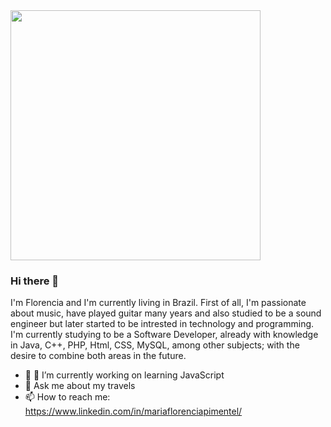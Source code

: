  <img src="https://media.giphy.com/media/DoOEBbpzK6jpRU3SAF/giphy.gif" width="400px">

### Hi there 👋 

I'm Florencia and I'm currently living in Brazil. First of all, I'm passionate about music, have played guitar many years and also studied to be a sound engineer but later started to be intrested in technology and programming. I'm currently studying to be a Software Developer, already with knowledge in Java, C++, PHP, Html, CSS, MySQL, among other subjects; with the desire to combine both areas in the future. 

- 🔭 🌱 I’m currently working on learning JavaScript
- 💬 Ask me about my travels
- 📫 How to reach me: https://www.linkedin.com/in/mariaflorenciapimentel/



<!--
**MariaFlorenciaP/MariaFlorenciaP** is a ✨ _special_ ✨ repository because its `README.md` (this file) appears on your GitHub profile.



